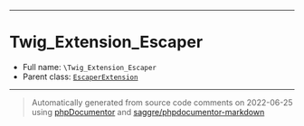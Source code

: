 ***

# Twig_Extension_Escaper

* Full name: `\Twig_Extension_Escaper`
* Parent class: [`EscaperExtension`](./Twig/Extension/EscaperExtension.md)

***
> Automatically generated from source code comments on 2022-06-25 using [phpDocumentor](http://www.phpdoc.org/) and [saggre/phpdocumentor-markdown](https://github.com/Saggre/phpDocumentor-markdown)
